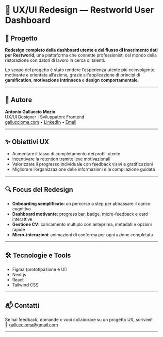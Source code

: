 # 🎨 UX/UI Redesign — Restworld User Dashboard

## 📌 Progetto

**Redesign completo della dashboard utente e del flusso di inserimento dati per Restworld**, una piattaforma che connette professionisti del mondo della ristorazione con datori di lavoro in cerca di talenti.

Lo scopo del progetto è stato rendere l'esperienza utente più coinvolgente, motivante e orientata all’azione, grazie all'applicazione di principi di **gamification**, **motivazione intrinseca** e **design comportamentale**.

---

## 👤 Autore

**Antonio Galluccio Mezio**  
UX/UI Designer | Sviluppatore Frontend   
[galluccioma.com](https://galluccioma.com) • [LinkedIn](https://www.linkedin.com/in/galluccioma) • [Email](mailto:galluccioma@gmail.com)

---

## ✨ Obiettivi UX

- Aumentare il tasso di completamento dei profili utente  
- Incentivare la retention tramite leve motivazionali  
- Valorizzare il progresso individuale con feedback visivi e gratificazioni  
- Migliorare l’organizzazione delle informazioni e la compilazione guidata  

---

## 🔍 Focus del Redesign

- **Onboarding semplificato**: un percorso a step per abbassare il carico cognitivo
- **Dashboard motivante**: progress bar, badge, micro-feedback e card interattive
- **Gestione CV**: caricamento multiplo con anteprima, metadati e opzioni rapide
- **Micro-interazioni**: animazioni di conferma per ogni azione completata

---


## 🛠️ Tecnologie e Tools

- Figma (prototipazione e UI)
- Next.js
- React 
- Tailwind CSS

---

## 📬 Contatti

Se hai feedback, domande o vuoi collaborare su un progetto UX, scrivimi!  
📧 [galluccioma@gmail.com](mailto:galluccioma@gmail.com)

---
